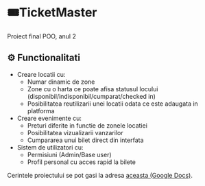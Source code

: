 # :tickets:TicketMaster
Proiect final POO, anul 2

## :gear: Functionalitati
- Creare locatii cu:
  - Numar dinamic de zone
  - Zone cu o harta ce poate afisa statusul locului (disponibil/indisponibil/cumparat/checked in)
  - Posibilitatea reutilizarii unei locatii odata ce este adaugata in platforma
- Creare evenimente cu:
  - Preturi diferite in functie de zonele locatiei
  - Posibilitatea vizualizarii vanzarilor
  - Cumpararea unui bilet direct din interfata
- Sistem de utilizatori cu:
  - Permisiuni (Admin/Base user)
  - Profil personal cu acces rapid la bilete

Cerintele proiectului se pot gasi la adresa [aceasta (Google Docs)](https://docs.google.com/document/u/1/d/e/2PACX-1vTg53nIXzeXTzidhduHXHXL5puY6mZ9IIU_YVnLcPDZfKTz67sOlrXGnjxOLsmjRDI9s9vdOaSVzjZF/pub).
